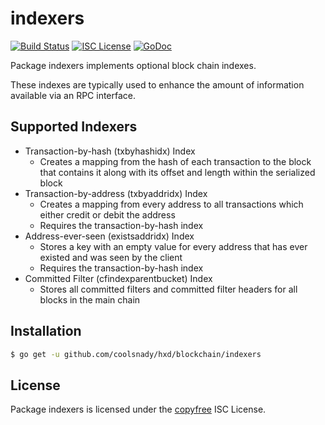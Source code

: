 indexers
========

[![Build Status](https://travis-ci.org/coolsnady/hxd.png?branch=master)](https://travis-ci.org/coolsnady/hxd)
[![ISC License](http://img.shields.io/badge/license-ISC-blue.svg)](http://copyfree.org)
[![GoDoc](https://godoc.org/github.com/coolsnady/hxd/blockchain/indexers?status.png)](http://godoc.org/github.com/coolsnady/hxd/blockchain/indexers)

Package indexers implements optional block chain indexes.

These indexes are typically used to enhance the amount of information available
via an RPC interface.

## Supported Indexers

- Transaction-by-hash (txbyhashidx) Index
  - Creates a mapping from the hash of each transaction to the block that
    contains it along with its offset and length within the serialized block
- Transaction-by-address (txbyaddridx) Index
  - Creates a mapping from every address to all transactions which either credit
    or debit the address
  - Requires the transaction-by-hash index
- Address-ever-seen (existsaddridx) Index
  - Stores a key with an empty value for every address that has ever existed 
    and was seen by the client
  - Requires the transaction-by-hash index
- Committed Filter (cfindexparentbucket) Index
  - Stores all committed filters and committed filter headers for all blocks in
    the main chain

## Installation

```bash
$ go get -u github.com/coolsnady/hxd/blockchain/indexers
```

## License

Package indexers is licensed under the [copyfree](http://copyfree.org) ISC
License.
